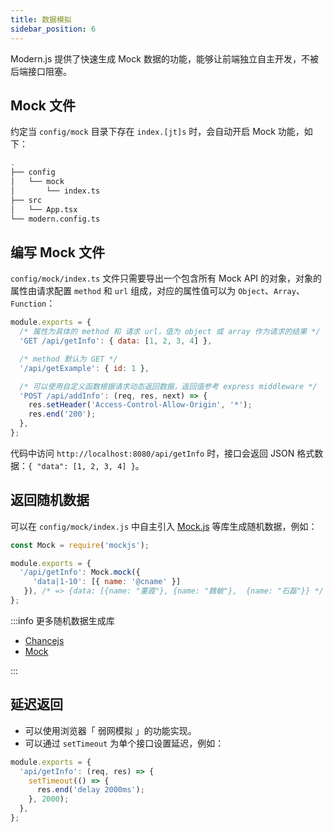 ```yaml
---
title: 数据模拟
sidebar_position: 6
---
```


Modern.js 提供了快速生成 Mock 数据的功能，能够让前端独立自主开发，不被后端接口阻塞。

## Mock 文件

约定当 `config/mock` 目录下存在 `index.[jt]s` 时，会自动开启 Mock 功能，如下：

```bash
.
├── config
│   └── mock
│       └── index.ts
├── src
│   └── App.tsx
└── modern.config.ts
```

## 编写 Mock 文件

`config/mock/index.ts` 文件只需要导出一个包含所有 Mock API 的对象，对象的属性由请求配置 `method` 和 `url` 组成，对应的属性值可以为 `Object`、`Array`、`Function`：

```js
module.exports = {
  /* 属性为具体的 method 和 请求 url，值为 object 或 array 作为请求的结果 */
  'GET /api/getInfo': { data: [1, 2, 3, 4] },

  /* method 默认为 GET */
  '/api/getExample': { id: 1 },

  /* 可以使用自定义函数根据请求动态返回数据，返回值参考 express middleware */
  'POST /api/addInfo': (req, res, next) => {
    res.setHeader('Access-Control-Allow-Origin', '*');
    res.end('200');
  },
};
```

代码中访问 `http://localhost:8080/api/getInfo` 时，接口会返回 JSON 格式数据：`{ "data": [1, 2, 3, 4] }`。

## 返回随机数据

可以在 `config/mock/index.js` 中自主引入 [Mock.js](https://github.com/nuysoft/Mock/wiki/Getting-Started) 等库生成随机数据，例如：

```js
const Mock = require('mockjs');

module.exports = {
  '/api/getInfo': Mock.mock({
     'data|1-10': [{ name: '@cname' }]
   }), /* => {data: [{name: "董霞"}, {name: "魏敏"},  {name: "石磊"}} */
};
```

:::info 更多随机数据生成库

* [Chancejs](https://github.com/chancejs/chancejs)
* [Mock](https://github.com/nuysoft/Mock/wiki/Getting-Started)

:::

## 延迟返回

- 可以使用浏览器「 弱网模拟 」的功能实现。
- 可以通过 `setTimeout` 为单个接口设置延迟，例如：

```js
module.exports = {
  'api/getInfo': (req, res) => {
    setTimeout(() => {
      res.end('delay 2000ms');
    }, 2000);
  },
};
```
